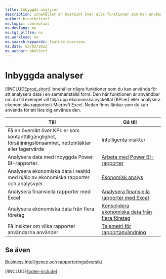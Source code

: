 ```yaml
---
title: Inbyggda analyser
description: Innehåller en översikt över alla funktioner som kan användas för analysuppgifter i Business Central-produkten.
author: brentholtorf
ms.topic: conceptual
ms.devlang: na
ms.tgt_pltfrm: na
ms.workload: na
ms.search.keywords: feature overview
ms.date: 02/03/2022
ms.author: bholtorf
---
```

# <a name="built-in-analytics"></a>Inbyggda analyser

[!INCLUDE[prod_short](includes/prod_short.md)] innehåller några funktioner som du kan använda för att analysera data i en sammanställd form. Den här funktionen är användbar om du till exempel vill följa upp ekonomiska nyckeltal (KPI:er) eller analysera ekonomiska rapporter i Microsft Excel. Nedan finns länkar som du kan använda för att lära dig använda den.

| Till | Gå till |
| --- | --- |
|Få en översikt över KPI: er som kontanttillgänglighet, försäljningslönsamhet, nettointäkter eller lagervärde | [Intelligenta insikter](about-intelligent-cloud.md) |
|Analysera data med inbyggda Power BI-rapporter. | [Arbeta med Power BI-rapporter](across-working-with-powerbi.md) |
|Analysera ekonomiska data i realtid med hjälp av ekonomiska rapporter och analysvyer.| [Ekonomisk analys](bi.md) |
|Analysera finansiella rapporter med Excel | [Analysera finansiella rapporter med Excel](finance-analyze-excel.md) |
|Analysera ekonomiska data från flera företag | [Konsolidera ekonomiska data från flera företag](finance-consolidated-company-reporting.md) |
|Få insikter om vilka rapporter användarna använder| [Telemetri för rapportanvändning](/dynamics365/business-central/dev-itpro/administration/telemetry-reports-trace)|

## <a name="see-also"></a>Se även

[Business Intelligence och rapporteringsöversikt](reports-use-reports.md)

[!INCLUDE[footer-include](includes/footer-banner.md)]
